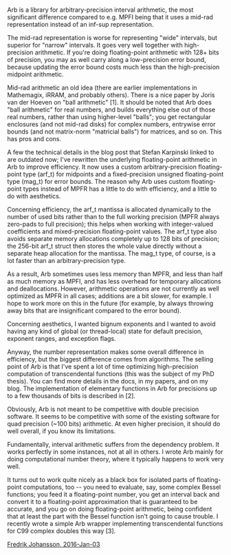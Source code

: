 ```
```
Arb is a library for arbitrary-precision interval arithmetic, the most significant difference compared to e.g. MPFI being that it uses a mid-rad representation instead of an inf-sup representation.

The mid-rad representation is worse for representing "wide" intervals, but superior for "narrow" intervals. It goes very well together with high-precision arithmetic. If you're doing floating-point arithmetic with 128+ bits of precision, you may as well carry along a low-precision error bound, because updating the error bound costs much less than the high-precision midpoint arithmetic.

Mid-rad arithmetic an old idea (there are earlier implementations in Mathemagix, iRRAM, and probably others). There is a nice paper by Joris van der Hoeven on "ball arithmetic" [1]. It should be noted that Arb does "ball arithmetic" for real numbers, and builds everything else out of those real numbers, rather than using higher-level "balls"; you get rectangular enclosures (and not mid-rad disks) for complex numbers, entrywise error bounds (and not matrix-norm "matricial balls") for matrices, and so on. This has pros and cons.

A few the technical details in the blog post that Stefan Karpinski linked to are outdated now; I've rewritten the underlying floating-point arithmetic in Arb to improve efficiency. It now uses a custom arbitrary-precision floating-point type (arf_t) for midpoints and a fixed-precision unsigned floating-point type (mag_t) for error bounds. The reason why Arb uses custom floating-point types instead of MPFR has a little to do with efficiency, and a little to do with aesthetics.

Concerning efficiency, the arf_t mantissa is allocated dynamically to the number of used bits rather than to the full working precision (MPFR always zero-pads to full precision); this helps when working with integer-valued coefficients and mixed-precision floating-point values. The arf_t type also avoids separate memory allocations completely up to 128 bits of precision; the 256-bit arf_t struct then stores the whole value directly without a separate heap allocation for the mantissa. The mag_t type, of course, is a lot faster than an arbitrary-precision type.

As a result, Arb sometimes uses less memory than MPFR, and less than half as much memory as MPFI, and has less overhead for temporary allocations and deallocations. However, arithmetic operations are not currently as well optimized as MPFR in all cases; additions are a bit slower, for example. I hope to work more on this in the future (for example, by always throwing away bits that are insignificant compared to the error bound).

Concerning aesthetics, I wanted bignum exponents and I wanted to avoid having any kind of global (or thread-local) state for default precision, exponent ranges, and exception flags.

Anyway, the number representation makes some overall difference in efficiency, but the biggest difference comes from algorithms. The selling point of Arb is that I've spent a lot of time optimizing high-precision computation of transcendental functions (this was the subject of my PhD thesis). You can find more details in the docs, in my papers, and on my blog. The implementation of elementary functions in Arb for precisions up to a few thousands of bits is described in [2].

Obviously, Arb is not meant to be competitive with double precision software. It seems to be competitive with some of the existing software for quad precision (~100 bits) arithmetic. At even higher precision, it should do well overall, if you know its limitations.

Fundamentally, interval arithmetic suffers from the dependency problem. It works perfectly in some instances, not at all in others. I wrote Arb mainly for doing computational number theory, where it typically happens to work very well.

It turns out to work quite nicely as a black box for isolated parts of floating-point computations, too -- you need to evaluate, say, some complex Bessel functions; you feed it a floating-point number, you get an interval back and convert it to a floating-point approximation that is guaranteed to be accurate, and you go on doing floating-point arithmetic, being confident that at least the part with the Bessel function isn't going to cause trouble. I recently wrote a simple Arb wrapper implementing transcendental functions for C99 complex doubles this way [3].

[Fredrik Johansson, 2016-Jan-03](https://groups.google.com/forum/#!searchin/julia-users/johansson/julia-users/QDSyknHBjqc/G-qFSyJcCQA)
